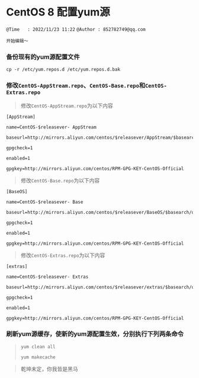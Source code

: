 # CentOS 8 配置yum源

`@Time   : 2022/11/23 11:22`
`@Author : 852782749@qq.com`

```
开始编辑～
```
### 备份现有的yum源配置文件
```angular2html
cp -r /etc/yum.repos.d /etc/yum.repos.d.bak
```
### 修改`CentOS-AppStream.repo`、`CentOS-Base.repo`和`CentOS-Extras.repo`
> 修改`CentOS-AppStream.repo`为以下内容
```angular2html
[AppStream]

name=CentOS-$releasever- AppStream

baseurl=http://mirrors.aliyun.com/centos/$releasever/AppStream/$basearch/os/

gpgcheck=1

enabled=1

gpgkey=http://mirrors.aliyun.com/centos/RPM-GPG-KEY-CentOS-Official
```

> 修改`CentOS-Base.repo`为以下内容
```angular2html
[BaseOS]

name=CentOS-$releasever- Base

baseurl=http://mirrors.aliyun.com/centos/$releasever/BaseOS/$basearch/os/

gpgcheck=1

enabled=1

gpgkey=http://mirrors.aliyun.com/centos/RPM-GPG-KEY-CentOS-Official
```

> 修改`CentOS-Extras.repo`为以下内容
```angular2html
[extras]

name=CentOS-$releasever- Extras

baseurl=http://mirrors.aliyun.com/centos/$releasever/extras/$basearch/os/

gpgcheck=1

enabled=1

gpgkey=http://mirrors.aliyun.com/centos/RPM-GPG-KEY-CentOS-Official
```

### 刷新yum源缓存，使新的yum源配置生效，分别执行下列两条命令
> `yum clean all`
> 
> `yum makecache`

> 乾坤未定，你我皆是黑马